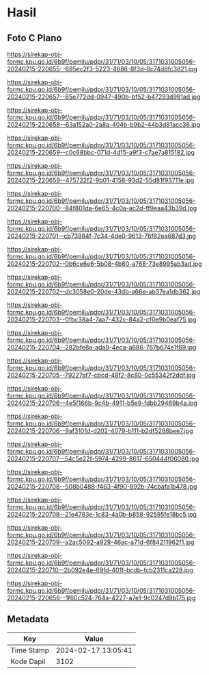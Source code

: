 # Hasil

## Foto C Plano

https://sirekap-obj-formc.kpu.go.id/6b9f/pemilu/pdpr/31/71/03/10/05/3171031005056-20240215-220655--695ec2f3-5223-4886-8f3d-8c74d6fc3821.jpg

https://sirekap-obj-formc.kpu.go.id/6b9f/pemilu/pdpr/31/71/03/10/05/3171031005056-20240215-220657--85e772dd-0947-490b-bf52-b47293d981ad.jpg

https://sirekap-obj-formc.kpu.go.id/6b9f/pemilu/pdpr/31/71/03/10/05/3171031005056-20240215-220658--63a152a0-2a8a-404b-b9b2-44b3d81acc36.jpg

https://sirekap-obj-formc.kpu.go.id/6b9f/pemilu/pdpr/31/71/03/10/05/3171031005056-20240215-220659--c0c68bbc-071d-4d15-a9f3-c7ae7a815182.jpg

https://sirekap-obj-formc.kpu.go.id/6b9f/pemilu/pdpr/31/71/03/10/05/3171031005056-20240215-220659--475722f2-9b01-4158-93d2-55d81f93711e.jpg

https://sirekap-obj-formc.kpu.go.id/6b9f/pemilu/pdpr/31/71/03/10/05/3171031005056-20240215-220700--84f801da-6e65-4c0a-ac2d-ff9eaa43b39d.jpg

https://sirekap-obj-formc.kpu.go.id/6b9f/pemilu/pdpr/31/71/03/10/05/3171031005056-20240215-220701--cb73984f-7c34-4de0-9613-76f82ea687d3.jpg

https://sirekap-obj-formc.kpu.go.id/6b9f/pemilu/pdpr/31/71/03/10/05/3171031005056-20240215-220702--0b6ce6e6-5b08-4b80-a768-73e8995ab3ad.jpg

https://sirekap-obj-formc.kpu.go.id/6b9f/pemilu/pdpr/31/71/03/10/05/3171031005056-20240215-220702--dc3058e0-20de-43db-a66e-ab37ea1db362.jpg

https://sirekap-obj-formc.kpu.go.id/6b9f/pemilu/pdpr/31/71/03/10/05/3171031005056-20240215-220703--0fbc38a4-7aa7-432c-84a2-cf0e9b0eaf75.jpg

https://sirekap-obj-formc.kpu.go.id/6b9f/pemilu/pdpr/31/71/03/10/05/3171031005056-20240215-220704--282bfe8a-ada9-4eca-a686-767b674e1f69.jpg

https://sirekap-obj-formc.kpu.go.id/6b9f/pemilu/pdpr/31/71/03/10/05/3171031005056-20240215-220705--79227af7-cbcd-48f2-8c80-0c55342f2ddf.jpg

https://sirekap-obj-formc.kpu.go.id/6b9f/pemilu/pdpr/31/71/03/10/05/3171031005056-20240215-220706--4e5f166b-9c4b-4911-b5e9-fdbb29469b4a.jpg

https://sirekap-obj-formc.kpu.go.id/6b9f/pemilu/pdpr/31/71/03/10/05/3171031005056-20240215-220706--9af3101d-d202-4079-b111-b2df5288bee7.jpg

https://sirekap-obj-formc.kpu.go.id/6b9f/pemilu/pdpr/31/71/03/10/05/3171031005056-20240215-220707--54c5e22f-5974-4299-8617-650444f06080.jpg

https://sirekap-obj-formc.kpu.go.id/6b9f/pemilu/pdpr/31/71/03/10/05/3171031005056-20240215-220708--508b0488-f463-4f90-892b-74cbafa1b478.jpg

https://sirekap-obj-formc.kpu.go.id/6b9f/pemilu/pdpr/31/71/03/10/05/3171031005056-20240215-220708--21e4783e-1c83-4a0b-b858-92595fe18bc5.jpg

https://sirekap-obj-formc.kpu.go.id/6b9f/pemilu/pdpr/31/71/03/10/05/3171031005056-20240215-220709--a2ac5092-a929-46ac-a71d-6f84211962f1.jpg

https://sirekap-obj-formc.kpu.go.id/6b9f/pemilu/pdpr/31/71/03/10/05/3171031005056-20240215-220710--2b092e4e-69fd-401f-bcdb-fcb2311ca228.jpg

https://sirekap-obj-formc.kpu.go.id/6b9f/pemilu/pdpr/31/71/03/10/05/3171031005056-20240215-220656--1f60c524-764a-4227-a7e1-9c0247d9b175.jpg


## Metadata

| Key        | Value               |
| ---------- | ------------------- |
| Time Stamp | 2024-02-17 13:05:41 |
| Kode Dapil | 3102                |



